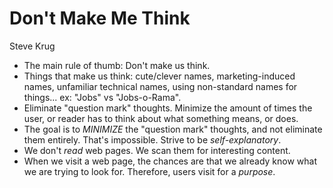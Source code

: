# Don't Make Me Think

Steve Krug

* The main rule of thumb: Don't make us think.
* Things that make us think: cute/clever names, marketing-induced names, unfamiliar technical names, using non-standard names for things... ex: "Jobs" vs "Jobs-o-Rama".
* Eliminate "question mark" thoughts. Minimize the amount of times the user, or reader has to think about what something means, or does.
* The goal is to _MINIMIZE_ the "question mark" thoughts, and not eliminate them entirely. That's impossible. Strive to be *self-explanatory*.
* We don't _read_ web pages. We scan them for interesting content.
* When we visit a web page, the chances are that we already know what we are trying to look for. Therefore, users visit for a _purpose_.